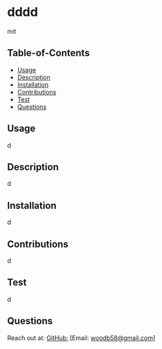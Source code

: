 

# dddd
mit

## Table-of-Contents
* [Usage](#usage)
* [Description](#description)
* [Installation](#installation)
* [Contributions](#contributions)
* [Test](#test)
* [Questions](#questions)

## Usage 
d

## Description
d

## Installation
d
 
## Contributions
d

## Test 
d


## Questions
 Reach out at:
 [GitHub:](https://github.com/woodb58)
 [Email: woodb58@gmail.com]    

    